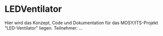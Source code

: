 # LEDVentilator

Hier wird das Konzept, Code und Dokumentation für das MOSY/ITS-Projekt "LED-Ventilator" liegen.
Teilnehmer: ...

